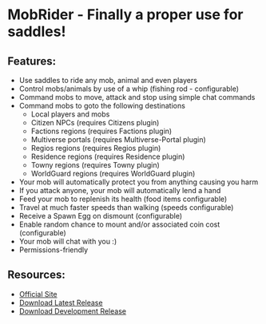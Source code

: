 MobRider - Finally a proper use for saddles!
============================================

## Features:

* Use saddles to ride any mob, animal and even players
* Control mobs/animals by use of a whip (fishing rod - configurable)
* Command mobs to move, attack and stop using simple chat commands
* Command mobs to goto the following destinations
    * Local players and mobs
    * Citizen NPCs (requires Citizens plugin)
	* Factions regions (requires Factions plugin)
    * Multiverse portals (requires Multiverse-Portal plugin)
    * Regios regions (requires Regios plugin)
    * Residence regions (requires Residence plugin)
	* Towny regions (requires Towny plugin)
    * WorldGuard regions (requires WorldGuard plugin)
* Your mob will automatically protect you from anything causing you harm
* If you attack anyone, your mob will automatically lend a hand
* Feed your mob to replenish its health (food items configurable)
* Travel at much faster speeds than walking (speeds configurable)
* Receive a Spawn Egg on dismount (configurable)
* Enable random chance to mount and/or associated coin cost (configurable)
* Your mob will chat with you :)
* Permissions-friendly

## Resources:

* [Official Site](http://dev.bukkit.org/server-mods/mobrider/)
* [Download Latest Release](http://dev.bukkit.org/server-mods/mobrider/files/)
* [Download Development Release](http://ci.bighatchet.com/job/MobRider/)
